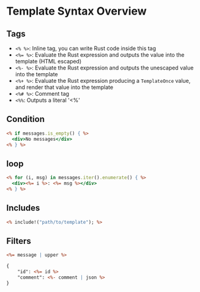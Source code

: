 # Template Syntax Overview

## Tags

- `<% %>`: Inline tag, you can write Rust code inside this tag
- `<%= %>`: Evaluate the Rust expression and outputs the value into the template (HTML escaped)
- `<%- %>`: Evaluate the Rust expression and outputs the unescaped value into the template
- `<%+ %>`: Evaluate the Rust expression producing a `TemplateOnce` value, and render that value into the template
- `<%# %>`: Comment tag
- `<%%`: Outputs a literal '<%'

## Condition

``` rhtml
<% if messages.is_empty() { %>
  <div>No messages</div>
<% } %>
```

## loop

``` rhtml
<% for (i, msg) in messages.iter().enumerate() { %>
  <div><%= i %>: <%= msg %></div>
<% } %>
```

## Includes

``` rhtml
<% include!("path/to/template"); %>
```

## Filters

``` rhtml
<%= message | upper %>
```

``` rhtml
{
    "id": <%= id %>
    "comment": <%- comment | json %>
}
```
